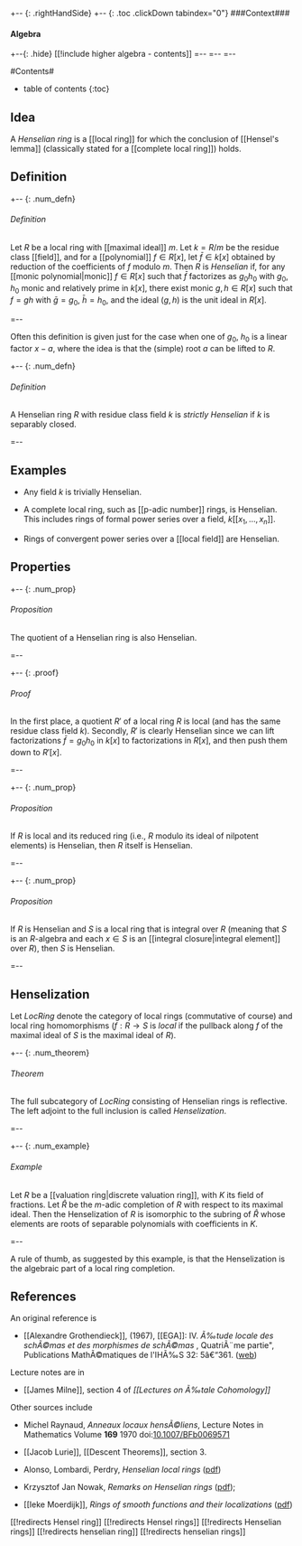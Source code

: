 
+-- {: .rightHandSide}
+-- {: .toc .clickDown tabindex="0"}
###Context###
#### Algebra
+--{: .hide}
[[!include higher algebra - contents]]
=--
=--
=--


#Contents#
* table of contents
{:toc}

## Idea

A _Henselian ring_ is a [[local ring]] for which the conclusion of [[Hensel's lemma]] (classically stated for a [[complete local ring]]) holds.

## Definition 

+-- {: .num_defn}
###### Definition 

Let $R$ be a local ring with [[maximal ideal]] $m$. Let $k = R/m$ be the residue class [[field]], and for a [[polynomial]] $f \in R[x]$, let $\bar{f} \in k[x]$ obtained by reduction of the coefficients of $f$ modulo $m$. Then $R$ is _Henselian_ if, for any [[monic polynomial|monic]] $f \in R[x]$ such that $\bar{f}$ factorizes as $g_0 h_0$ with $g_0, h_0$ monic and relatively prime in $k[x]$, there exist monic $g, h \in R[x]$ such that $f = g h$ with $\bar{g} = g_0$, $\bar{h} = h_0$, and the ideal $(g, h)$ is the unit ideal in $R[x]$. 

=-- 

Often this definition is given just for the case when one of $g_0$, $h_0$ is a linear factor $x - a$, where the idea is that the (simple) root $a$ can be lifted to $R$. 

+-- {: .num_defn}
###### Definition 

A Henselian ring $R$ with residue class field $k$ is _strictly Henselian_ if $k$ is separably closed. 

=-- 

## Examples 

* Any field $k$ is trivially Henselian. 

* A complete local ring, such as [[p-adic number]] rings, is Henselian. This includes rings of formal power series over a field, $k[ [x_1, \ldots, x_n] ]$. 

* Rings of convergent power series over a [[local field]] are Henselian. 

## Properties 

+-- {: .num_prop} 
###### Proposition
 
The quotient of a Henselian ring is also Henselian. 

=-- 

+-- {: .proof}
###### Proof 

In the first place, a quotient $R'$ of a local ring $R$ is local (and has the same residue class field $k$). Secondly, $R'$ is clearly Henselian since we can lift factorizations $\bar{f} = g_0 h_0$ in $k[x]$ to factorizations in $R[x]$, and then push them down to $R'[x]$. 

=-- 

+-- {: .num_prop}
###### Proposition 

If $R$ is local and its reduced ring (i.e., $R$ modulo its ideal of nilpotent elements) is Henselian, then $R$ itself is Henselian. 

=-- 

+-- {: .num_prop} 
###### Proposition 

If $R$ is Henselian and $S$ is a local ring that is integral over $R$ (meaning that $S$ is an $R$-algebra and each $x \in S$ is an [[integral closure|integral element]] over $R$), then $S$ is Henselian. 

=-- 

## Henselization 

Let $LocRing$ denote the category of local rings (commutative of course) and local ring homomorphisms ($f: R \to S$ is _local_ if the pullback along $f$ of the maximal ideal of $S$ is the maximal ideal of $R$). 

+-- {: .num_theorem} 
###### Theorem 

The full subcategory of $LocRing$ consisting of Henselian rings is reflective. The left adjoint to the full inclusion is called _Henselization_. 

=-- 

+-- {: .num_example}
###### Example 

Let $R$ be a [[valuation ring|discrete valuation ring]], with $K$ its field of fractions. Let $\hat{R}$ be the $m$-adic completion of $R$ with respect to its maximal ideal. Then the Henselization of $R$ is isomorphic to the subring of $\hat{R}$ whose elements are roots of separable polynomials with coefficients in $K$. 

=-- 

A rule of thumb, as suggested by this example, is that the Henselization is the algebraic part of a local ring completion. 

## References

An original reference is

* [[Alexandre Grothendieck]],  (1967), [[EGA]]: IV. _Ã‰tude locale des schÃ©mas et des morphismes de schÃ©mas_ , QuatriÃ¨me partie", Publications MathÃ©matiques de l'IHÃ‰S 32: 5â€“361. ([web](http://www.numdam.org/numdam-bin/feuilleter?id=PMIHES_1967__32_)) 

Lecture notes are in 

* [[James Milne]], section 4 of _[[Lectures on Ã‰tale Cohomology]]_

Other sources include

* Michel Raynaud, _Anneaux locaux hensÃ©liens_, Lecture Notes in Mathematics Volume **169** 1970 doi:[10.1007/BFb0069571](https://dx.doi.org/10.1007/BFb0069571)

* [[Jacob Lurie]], [[Descent Theorems]], section 3.

* Alonso, Lombardi, Perdry, _Henselian local rings_ ([pdf](http://drops.dagstuhl.de/volltexte/2006/437/pdf/05021.PerdryHerve.Paper.437.pdf))

* Krzysztof Jan Nowak, _Remarks on Henselian rings_ ([pdf](http://www.emis.de/journals/UIAM/PDF/46-79-85.pdf));

* [[Ieke Moerdijk]], _Rings of smooth functions and their localizations_ ([pdf](http://nlab.mathforge.org/nlab/files/RingsOfSmoothFunctionsI.pdf))

[[!redirects Hensel ring]]
[[!redirects Hensel rings]]
[[!redirects Henselian rings]]
[[!redirects henselian ring]]
[[!redirects henselian rings]]